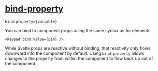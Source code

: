 # [bind-property](https://svelte.dev/docs/component-directives#bind-property)
```sveltehtml
bind:property={variable}
```
You can bind to component props using the same syntax as for elements.
```sveltehtml
<Keypad bind:value={pin} />
```
While Svelte props are reactive without binding, that reactivity only flows downward into the component by default. Using `bind:property` allows changes to the property from within the component to flow back up out of the component.
